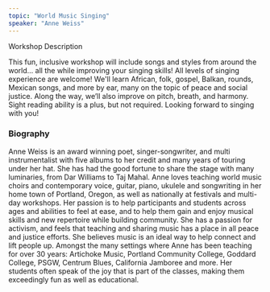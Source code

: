 ```yaml
---
topic: "World Music Singing"
speaker: "Anne Weiss"
---
```


<div id="workshop-card></div>


### Workshop Description

This fun, inclusive workshop will include songs and styles from  around the world... all the while improving your singing skills! All levels of singing experience are welcome!  We'll learn African, folk, gospel, Balkan, rounds, Mexican songs, and more by ear, many on the topic of peace and social justice. Along the way, we’ll also improve on pitch, breath, and harmony. Sight reading ability is a plus, but not required. Looking forward to singing with you!

### Biography

Anne Weiss is an award winning poet, singer-songwriter, and multi  instrumentalist with five albums to her credit and many years of touring under her hat.  She has had the good fortune to share the stage with many luminaries, from Dar  Williams to Taj Mahal. Anne loves teaching world music choirs and contemporary voice, guitar, piano, ukulele and songwriting in her home town of Portland, Oregon, as well as nationally at festivals and multi-day workshops. Her passion is to help participants and students across ages and abilities to feel at ease, and to help them gain and enjoy musical skills and new repertoire while building community. She has a passion for activism, and feels that teaching and sharing music has a place in all peace and justice efforts. She believes music is an ideal way to help connect and lift people up. Amongst the many settings where Anne has been teaching for over 30 years: Artichoke Music,  Portland Community College, Goddard College, PSGW, Centrum Blues, California Jamboree and more. Her students often speak of the joy that is part of the classes, making them exceedingly fun as well as educational.